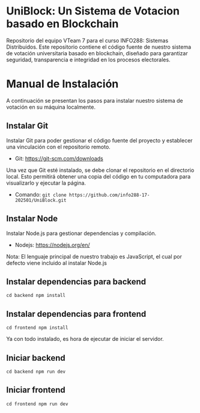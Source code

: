 # UniBlock: Un Sistema de Votacion basado en Blockchain
Repositorio del equipo VTeam 7 para el curso INFO288: Sistemas Distribuidos. Este repositorio contiene el código fuente de nuestro sistema de votación universitaria basado en blockchain, diseñado para garantizar seguridad, transparencia e integridad en los procesos electorales.

# Manual de Instalación
A continuación se presentan los pasos para instalar nuestro sistema de votación en su máquina localmente.

## Instalar Git

Instalar Git para poder gestionar el código fuente del proyecto y establecer una vinculación con el repositorio remoto.
- Git: https://git-scm.com/downloads

Una vez que Git esté instalado, se debe clonar el repositorio en el directorio local. Esto permitirá obtener una copia del código en tu computadora para visualizarlo y ejecutar la página.
- Comando: `git clone https://github.com/info288-17-202501/UniBlock.git`

## Instalar Node

Instalar Node.js para gestionar dependencias y compilación.
- Nodejs: https://nodejs.org/en/

Nota: El lenguaje principal de nuestro trabajo es JavaScript, el cual por defecto viene incluido al instalar Node.js

## Instalar dependencias para backend

`
cd backend
npm install
`

## Instalar dependencias para frontend

`
cd frontend
npm install
`

Ya con todo instalado, es hora de ejecutar de iniciar el servidor.

## Iniciar backend

`
cd backend
npm run dev
`

## Iniciar frontend

`
cd frontend
npm run dev
`


